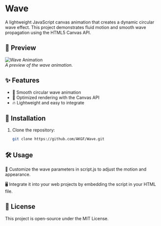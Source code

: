 # Wave

A lightweight JavaScript canvas animation that creates a dynamic circular wave effect. This project demonstrates fluid motion and smooth wave propagation using the HTML5 Canvas API.

## 📌 Preview

![Wave Animation](your-image-file.png)  
_A preview of the wave animation._

## ✨ Features
- 🌊 Smooth circular wave animation
- 🚀 Optimized rendering with the Canvas API
- 🔥 Lightweight and easy to integrate

## 🔧 Installation
1. Clone the repository:
   ```sh
   git clone https://github.com/AKGF/Wave.git


## 🛠 Usage

🎨 Customize the wave parameters in script.js to adjust the motion and appearance.

🖥 Integrate it into your web projects by embedding the script in your HTML file.

## 📜 License

This project is open-source under the MIT License.


